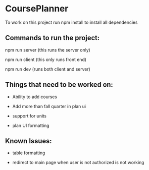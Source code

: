 # CoursePlanner

To work on this project run npm install to install all dependencies

## Commands to run the project:

npm run server (this runs the server only)

npm run client (this only runs front end)

npm run dev (runs both client and server)

## Things that need to be worked on:

- Ability to add courses

- Add more than fall quarter in plan ui

- support for units

- plan UI formatting

## Known Issues:

- table formatting

- redirect to main page when user is not authorized is not working
